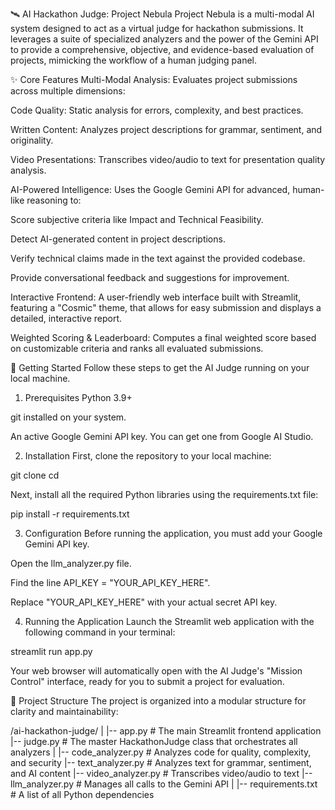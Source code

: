 🛰️ AI Hackathon Judge: Project Nebula
Project Nebula is a multi-modal AI system designed to act as a virtual judge for hackathon submissions. It leverages a suite of specialized analyzers and the power of the Gemini API to provide a comprehensive, objective, and evidence-based evaluation of projects, mimicking the workflow of a human judging panel.

✨ Core Features
Multi-Modal Analysis: Evaluates project submissions across multiple dimensions:

Code Quality: Static analysis for errors, complexity, and best practices.

Written Content: Analyzes project descriptions for grammar, sentiment, and originality.

Video Presentations: Transcribes video/audio to text for presentation quality analysis.

AI-Powered Intelligence: Uses the Google Gemini API for advanced, human-like reasoning to:

Score subjective criteria like Impact and Technical Feasibility.

Detect AI-generated content in project descriptions.

Verify technical claims made in the text against the provided codebase.

Provide conversational feedback and suggestions for improvement.

Interactive Frontend: A user-friendly web interface built with Streamlit, featuring a "Cosmic" theme, that allows for easy submission and displays a detailed, interactive report.

Weighted Scoring & Leaderboard: Computes a final weighted score based on customizable criteria and ranks all evaluated submissions.

🚀 Getting Started
Follow these steps to get the AI Judge running on your local machine.

1. Prerequisites
Python 3.9+

git installed on your system.

An active Google Gemini API key. You can get one from Google AI Studio.

2. Installation
First, clone the repository to your local machine:

git clone <your-repository-url>
cd <repository-folder-name>

Next, install all the required Python libraries using the requirements.txt file:

pip install -r requirements.txt

3. Configuration
Before running the application, you must add your Google Gemini API key.

Open the llm_analyzer.py file.

Find the line API_KEY = "YOUR_API_KEY_HERE".

Replace "YOUR_API_KEY_HERE" with your actual secret API key.

4. Running the Application
Launch the Streamlit web application with the following command in your terminal:

streamlit run app.py

Your web browser will automatically open with the AI Judge's "Mission Control" interface, ready for you to submit a project for evaluation.

📂 Project Structure
The project is organized into a modular structure for clarity and maintainability:

/ai-hackathon-judge/
|
|-- app.py              # The main Streamlit frontend application
|-- judge.py            # The master HackathonJudge class that orchestrates all analyzers
|
|-- code_analyzer.py    # Analyzes code for quality, complexity, and security
|-- text_analyzer.py    # Analyzes text for grammar, sentiment, and AI content
|-- video_analyzer.py   # Transcribes video/audio to text
|-- llm_analyzer.py     # Manages all calls to the Gemini API
|
|-- requirements.txt    # A list of all Python dependencies
